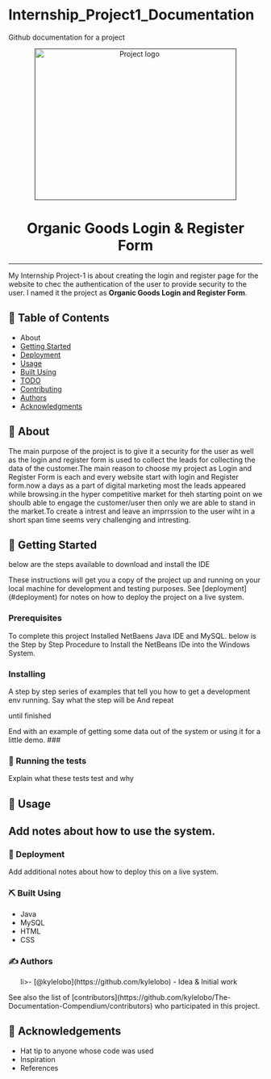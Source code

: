# Internship_Project1_Documentation
Github documentation for a project
<p align="center">
  <a href="" rel="noopener">
 <img width=400px height=300px src="https://i.imgur.com/6wj0hh6.jpg" alt="Project logo"></a>
</p>
<h1 align="center">Organic Goods Login & Register Form</h1>
<hr style="border 1px gray>
<p align="center"> My Internship Project-1 is about creating the login and register page for the website to chec the authentication of the user to provide security to the user. I named it the project as <strong>Organic Goods Login and Register Form</strong>.
</p>
<h2>📝 Table of Contents</h2>
<ul>
                 <li>About<a href="#about"></a></li>
 <li><a href="#getting_started">Getting Started</a></li>
                               <li><a href="#deployment">Deployment</a></li> 
 <li><a href="#usage">Usage</li>
 <li><a href="#builtusing">Built Using</a></li>
 <li><a href="#todo">TODO</a></li>
 <li><a href="#contributing">Contributing</a></li>
 <li><a href="#authors">Authors</a></li>
 <li><a href="#acknowledgments">Acknowledgments</a></li>                        
</ul>
                               
 <h2>🧐 About<a href=""></a></h2>
 <p> The main purpose of the project is to give it a security for the user as well as the login and register form is used to collect the leads for collecting the data of the customer.The main reason to choose my project as Login and Register Form is each and every website start with login and Register form.now a days as a part of digital marketing most the leads appeared while browsing.in the hyper competitive market for theh starting point on we shoulb able to engage the customer/user then only we are able to stand in the market.To create a intrest and leave an imprrssion to the user wiht in a short span time seems very challenging and intresting.  </p>
<h2>🏁 Getting Started <a name = "getting_started"></a></h2>
                                                  <p>below are the steps available to download and install the IDE</p>
These instructions will get you a copy of the project up and running on your local machine for development and testing purposes. See [deployment](#deployment) for notes on how to deploy the project on a live system.
<h3>Prerequisites</h3>
<p>To complete this project Installed NetBaens Java IDE and MySQL.
                                                  below is the Step by Step Procedure to Install the NetBeans IDe into the Windows System.</p>
<h3>Installing</h3>
<p>A step by step series of examples that tell you how to get a development env running.
Say what the step will be
                                                  And repeat

until finished
</p>
End with an example of getting some data out of the system or using it for a little demo.
### <h3>🔧 Running the tests <a name = "tests"></a></h3>
Explain what these tests test and why
<h2>🎈 Usage <a name="usage"></a><h2>
Add notes about how to use the system.
<h3>🚀 Deployment <a name = "deployment"></a></h3>
Add additional notes about how to deploy this on a live system.
<h3>⛏️ Built Using <a href="built_using"></a></h3>
<ul>
 <li>Java</li>
 <li>MySQL</li>
 <li>HTML</li>
 <li>CSS</li>
</ul>
 <h3>✍️ Authors <a name = "authors"></a></h3>
                                   <ul>li>- [@kylelobo](https://github.com/kylelobo) - Idea & Initial work</li></ul>
See also the list of [contributors](https://github.com/kylelobo/The-Documentation-Compendium/contributors) who participated in this project.
<h2>🎉 Acknowledgements <a name = "acknowledgement"></a></h2>
                                                  <ul> <li>Hat tip to anyone whose code was used</li>
                                                   <li>Inspiration</li>
                                                   <li>References</li? </ul>

